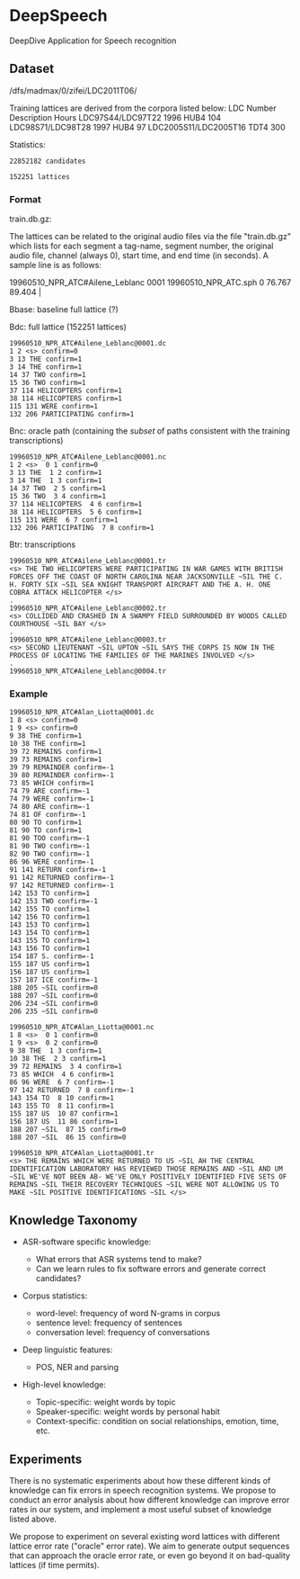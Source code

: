 DeepSpeech
=======

DeepDive Application for Speech recognition

Dataset
----

/dfs/madmax/0/zifei/LDC2011T06/

Training lattices are derived from the corpora listed below:
LDC Number                 Description   Hours
LDC97S44/LDC97T22          1996 HUB4     104
LDC98S71/LDC98T28          1997 HUB4     97
LDC2005S11/LDC2005T16      TDT4          300

Statistics:
    
    22852182 candidates

    152251 lattices


### Format 

train.db.gz:

The lattices can be related to the original audio files via the file "train.db.gz" which lists for each segment a tag-name, segment number, the original audio file, channel (always 0), start time, and end time (in seconds). A sample line is as follows:

19960510_NPR_ATC#Ailene_Leblanc 0001 19960510_NPR_ATC.sph 0 76.767 89.404 | 


Bbase: baseline full lattice (?)


Bdc: full lattice (152251 lattices)

    19960510_NPR_ATC#Ailene_Leblanc@0001.dc
    1 2 <s> confirm=0
    3 13 THE confirm=1
    3 14 THE confirm=1
    14 37 TWO confirm=1
    15 36 TWO confirm=1
    37 114 HELICOPTERS confirm=1
    38 114 HELICOPTERS confirm=1
    115 131 WERE confirm=1
    132 206 PARTICIPATING confirm=1


Bnc: oracle path (containing the *subset* of paths consistent with the training transcriptions)

    19960510_NPR_ATC#Ailene_Leblanc@0001.nc
    1 2 <s>  0 1 confirm=0
    3 13 THE  1 2 confirm=1
    3 14 THE  1 3 confirm=1
    14 37 TWO  2 5 confirm=1
    15 36 TWO  3 4 confirm=1
    37 114 HELICOPTERS  4 6 confirm=1
    38 114 HELICOPTERS  5 6 confirm=1
    115 131 WERE  6 7 confirm=1
    132 206 PARTICIPATING  7 8 confirm=1


Btr: transcriptions

    19960510_NPR_ATC#Ailene_Leblanc@0001.tr
    <s> THE TWO HELICOPTERS WERE PARTICIPATING IN WAR GAMES WITH BRITISH FORCES OFF THE COAST OF NORTH CAROLINA NEAR JACKSONVILLE ~SIL THE C. H. FORTY SIX ~SIL SEA KNIGHT TRANSPORT AIRCRAFT AND THE A. H. ONE COBRA ATTACK HELICOPTER </s>
    .
    19960510_NPR_ATC#Ailene_Leblanc@0002.tr
    <s> COLLIDED AND CRASHED IN A SWAMPY FIELD SURROUNDED BY WOODS CALLED COURTHOUSE ~SIL BAY </s>
    .
    19960510_NPR_ATC#Ailene_Leblanc@0003.tr
    <s> SECOND LIEUTENANT ~SIL UPTON ~SIL SAYS THE CORPS IS NOW IN THE PROCESS OF LOCATING THE FAMILIES OF THE MARINES INVOLVED </s>
    .
    19960510_NPR_ATC#Ailene_Leblanc@0004.tr


### Example 

    19960510_NPR_ATC#Alan_Liotta@0001.dc
    1 8 <s> confirm=0
    1 9 <s> confirm=0
    9 38 THE confirm=1
    10 38 THE confirm=1
    39 72 REMAINS confirm=1
    39 73 REMAINS confirm=1
    39 79 REMAINDER confirm=-1
    39 80 REMAINDER confirm=-1
    73 85 WHICH confirm=1
    74 79 ARE confirm=-1
    74 79 WERE confirm=-1
    74 80 ARE confirm=-1
    74 81 OF confirm=-1
    80 90 TO confirm=1
    81 90 TO confirm=1
    81 90 TOO confirm=-1
    81 90 TWO confirm=-1
    82 90 TWO confirm=-1
    86 96 WERE confirm=-1
    91 141 RETURN confirm=-1
    91 142 RETURNED confirm=-1
    97 142 RETURNED confirm=-1
    142 153 TO confirm=1
    142 153 TWO confirm=-1
    142 155 TO confirm=1
    142 156 TO confirm=1
    143 153 TO confirm=1
    143 154 TO confirm=1
    143 155 TO confirm=1
    143 156 TO confirm=1
    154 187 S. confirm=-1
    155 187 US confirm=1
    156 187 US confirm=1
    157 187 ICE confirm=-1
    188 205 ~SIL confirm=0
    188 207 ~SIL confirm=0
    206 234 ~SIL confirm=0
    206 235 ~SIL confirm=0

    19960510_NPR_ATC#Alan_Liotta@0001.nc
    1 8 <s>  0 1 confirm=0
    1 9 <s>  0 2 confirm=0
    9 38 THE  1 3 confirm=1
    10 38 THE  2 3 confirm=1
    39 72 REMAINS  3 4 confirm=1
    73 85 WHICH  4 6 confirm=1
    86 96 WERE  6 7 confirm=-1
    97 142 RETURNED  7 8 confirm=-1
    143 154 TO  8 10 confirm=1
    143 155 TO  8 11 confirm=1
    155 187 US  10 87 confirm=1
    156 187 US  11 86 confirm=1
    188 207 ~SIL  87 15 confirm=0
    188 207 ~SIL  86 15 confirm=0

    19960510_NPR_ATC#Alan_Liotta@0001.tr
    <s> THE REMAINS WHICH WERE RETURNED TO US ~SIL AH THE CENTRAL IDENTIFICATION LABORATORY HAS REVIEWED THOSE REMAINS AND ~SIL AND UM ~SIL WE'VE NOT BEEN AB- WE'VE ONLY POSITIVELY IDENTIFIED FIVE SETS OF REMAINS ~SIL THEIR RECOVERY TECHNIQUES ~SIL WERE NOT ALLOWING US TO MAKE ~SIL POSITIVE IDENTIFICATIONS ~SIL </s>

Knowledge Taxonomy
----

- ASR-software specific knowledge: 
    - What errors that ASR systems tend to make?
    - Can we learn rules to fix software errors and generate 
      correct candidates?

- Corpus statistics: 
    - word-level: frequency of word N-grams in corpus
    - sentence level: frequency of sentences 
    - conversation level: frequency of conversations

- Deep linguistic features:
    - POS, NER and parsing

- High-level knowledge:
    - Topic-specific: weight words by topic
    - Speaker-specific: weight words by personal habit
    - Context-specific: condition on social relationships, emotion, time, etc.

Experiments
----

There is no systematic experiments about how these different kinds of
knowledge can fix errors in speech recognition systems.  We propose to
conduct an error analysis about how different knowledge can improve
error rates in our system, and implement a most useful subset of
knowledge listed above.

We propose to experiment on several existing word lattices with
different lattice error rate ("oracle" error rate). We aim to generate
output sequences that can approach the oracle error rate, or even go
beyond it on bad-quality lattices (if time permits).
